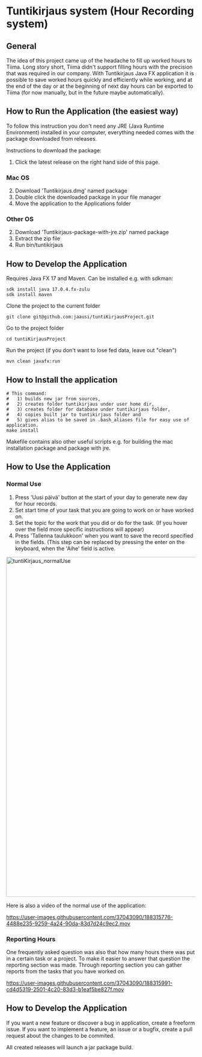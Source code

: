 # Tuntikirjaus system (Hour Recording system)

## General

The idea of this project came up of the headache to fill up worked hours to Tiima. Long story short, Tiima didn't support filling hours with the precision that was required in our company. With Tuntikirjaus Java FX application it is possible to save worked hours quickly and efficiently while working, and at the end of the day or at the beginning of next day hours can be exported to Tiima (for now manually, but in the future maybe automatically).

## How to Run the Application (the easiest way)

To follow this instruction you don't need any JRE (Java Runtime Environment) installed in your computer, everything needed comes with the package downloaded from releases.

Instructions to download the package:

1. Click the latest release on the right hand side of this page.

### Mac OS

2. Download 'Tuntikirjaus.dmg' named package
3. Double click the downloaded package in your file manager
4. Move the application to the Applications folder

### Other OS

2. Download 'Tuntikirjaus-package-with-jre.zip' named package
3. Extract the zip file
4. Run bin/tuntikirjaus

## How to Develop the Application

Requires Java FX 17 and Maven. Can be installed e.g. with sdkman:
```
sdk install java 17.0.4.fx-zulu
sdk install maven
```

Clone the project to the current folder
```
git clone git@github.com:jaausi/tuntiKirjausProject.git
```

Go to the project folder
```
cd tuntiKirjausProject 
```

Run the project (if you don't want to lose fed data, leave out "clean")
```
mvn clean javafx:run  
```

## How to Install the application

```
# This command:
#   1) builds new jar from sources, 
#   2) creates folder tuntikirjaus under user home dir, 
#   3) creates folder for database under tuntikirjaus folder, 
#   4) copies built jar to tuntikirjaus folder and 
#   5) gives alias to be saved in .bash_aliases file for easy use of application.
make install
```

Makefile contains also other useful scripts e.g. for building the mac installation package and package with jre.

## How to Use the Application

### Normal Use

1. Press 'Uusi päivä' button at the start of your day to generate new day for hour records.
2. Set start time of your task that you are going to work on or have worked on.
3. Set the topic for the work that you did or do for the task. (If you hover over the field more specific instructions will appear)
4. Press 'Tallenna taulukkoon' when you want to save the record specified in the fields. (This step can be replaced by pressing the enter on the keyboard, when the 'Aihe' field is active.

<img width="904" alt="tuntiKirjaus_normalUse" src="https://user-images.githubusercontent.com/37043090/188315478-06a0e701-f454-48ab-a259-859a15a814c2.png">

Here is also a video of the normal use of the application:



https://user-images.githubusercontent.com/37043090/188315776-4488e235-9259-4a24-90da-83d7d24c9ec2.mov



### Reporting Hours

One frequently asked question was also that how many hours there was put in a certain task or a project. To make it easier to answer that question the reporting section was made. Through reporting section you can gather reports from the tasks that you have worked on.



https://user-images.githubusercontent.com/37043090/188315991-cd4d5319-2501-4c20-83d3-b1eaf5be827f.mov




## How to Develop the Application

If you want a new feature or discover a bug in application, create a freeform issue. If you want to implement a feature, an issue or a bugfix, create a pull request about the changes to be commited.

All created releases will launch a jar package build.
